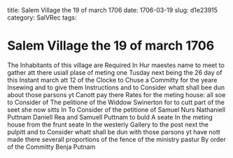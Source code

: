 title: Salem Village the 19 of march 1706
date: 1706-03-19
slug: d1e23915
category: SalVRec
tags: 


<div markdown class="doc" id="d1e23915">


# Salem Village the 19 of march 1706

The Inhabitants of this village are Required In Hur maestes name to meet to gather att there usiall plase of meting one Tusday next being the 26 day of this Instant march att 12 of the Clocke to Chuse a Committy for the yeare Insewing and to give them Instructions and to Consider whatt shall bee dun about those parsons yt Canott pay there Rates for the meting house: all soe to Consider of The pelitione of the Widdow Swinerton for to cutt part of the seet she now sitts In To Consider of the petitione of Samuel Nurs Nathaniell Puttnam Daniell Rea and Samuell Puttnam to buld A seate In the meting house from the frunt seate In the westerly Gallery to the post next the pulpitt and to Consider whatt shall be dun with those parsons yt have nott made there severall proportions of the fence of the ministry pastur By order of the Committy Benja Putnam
</div>